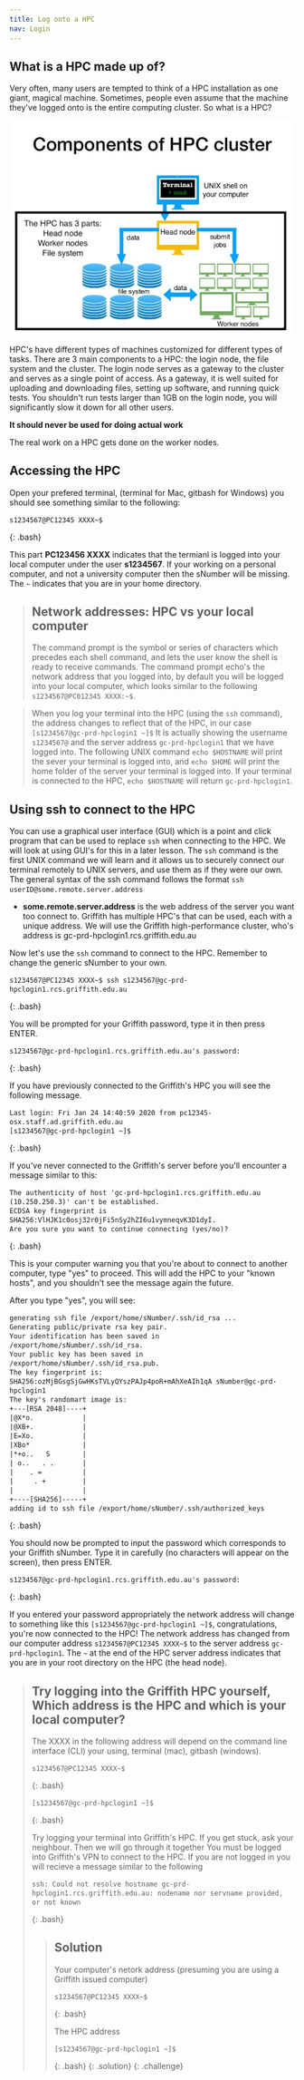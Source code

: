 ```yaml
---
title: Log onto a HPC
nav: Login
---
```

## What is a HPC made up of? 

Very often, many users are tempted to think of a HPC installation as one giant, magical machine.
Sometimes, people even assume that the machine they've logged onto is the entire computing cluster.
So what is a HPC?

![HPC_cluster](../images/HPC_CLUSTER.jpg)

HPC's have different types of machines customized for different types of tasks.
There are 3 main components to a HPC: the login node, the file system and the cluster.
The login node serves as a gateway to the cluster and serves as a single point of access.
As a gateway, it is well suited for uploading and downloading files, setting up software, and running quick tests. You shouldn't
run tests larger than 1GB on the login node, you will significantly slow it down for all other users.

**It should never be used for doing actual work**

The real work on a HPC gets done on the worker nodes.

## Accessing the HPC
Open your prefered terminal, (terminal for Mac, gitbash for Windows) you should see something similar to the following:
```
s1234567@PC12345 XXXX~$ 
```
{: .bash}

This part **PC123456 XXXX** indicates that the termianl is logged into your local computer under the user **s1234567**. If your working on a personal computer, and not a university computer then the sNumber will be missing. The `~` indicates that you are in your home directory.

> ## Network addresses: HPC vs your local computer
> The command prompt is the symbol or series of characters which precedes each shell command, and lets the user know the shell is ready to receive commands. The command prompt echo's the network address that you logged into, by default you will be logged into your local computer, which looks similar to the following `s1234567@PC012345 XXXX:~$`.
 
> When you log your terminal into the HPC (using the `ssh` command), the address changes to reflect that of the HPC, in our case `[s1234567@gc-prd-hpclogin1 ~]$` It is actually showing the username `s1234567@` and the server address `gc-prd-hpclogin1` that we have logged into.
> The following UNIX command `echo $HOSTNAME` will print the sever your terminal is logged into, and `echo $HOME` will print the home folder of the server your terminal is logged into. If your terminal is connected to the HPC, `echo $HOSTNAME` will return `gc-prd-hpclogin1`.
>

## Using ssh to connect to the HPC
You can use a graphical user interface (GUI) which is a point and click program that can be used to replace `ssh` when connecting to the HPC. We will look at using GUI's for this in a later lesson.
The `ssh` command is the first UNIX command we will learn and it allows us to securely connect our terminal remotely to UNIX servers, and use them as if they were our own.
The general syntax of the ssh command follows the format `ssh userID@some.remote.server.address`

* **some.remote.server.address** is the web address of the server you want too connect to. Griffith has multiple HPC's that can be used, each with a unique address. We will use the Griffith high-performance cluster, who's address is gc-prd-hpclogin1.rcs.griffith.edu.au

Now let's use the `ssh` command to connect to the HPC. Remember to change the generic sNumber to your own.
```
s1234567@PC12345 XXXX~$ ssh s1234567@gc-prd-hpclogin1.rcs.griffith.edu.au
```
{: .bash}

You will be prompted for your Griffith password, type it in then press ENTER.
~~~
s1234567@gc-prd-hpclogin1.rcs.griffith.edu.au's password: 
~~~
{: .bash}

If you have previously connected to the Griffith's HPC you will see the following message.
```
Last login: Fri Jan 24 14:40:59 2020 from pc12345-osx.staff.ad.griffith.edu.au
[s1234567@gc-prd-hpclogin1 ~]$
```
{: .bash}

If you've never connected to the Griffith's server before you'll encounter a message similar to this:

~~~
The authenticity of host 'gc-prd-hpclogin1.rcs.griffith.edu.au (10.250.250.3)' can't be established.
ECDSA key fingerprint is SHA256:VlHJK1c0osj32r0jFi5nSy2hZI6u1vymneqvK3D1dyI.
Are you sure you want to continue connecting (yes/no)?
~~~
{: .bash}

This is your computer warning you that you're about to connect to another computer, type \"yes\" to proceed.  This will add the HPC to your \"known hosts\", and you shouldn't see the message again the future.

After you type \"yes\", you will see:

~~~
generating ssh file /export/home/sNumber/.ssh/id_rsa ...
Generating public/private rsa key pair.
Your identification has been saved in /export/home/sNumber/.ssh/id_rsa.
Your public key has been saved in /export/home/sNumber/.ssh/id_rsa.pub.
The key fingerprint is:
SHA256:ozMjBGsgSjGwHKsTVLyQYszPAJp4poR+mAhXeAIh1qA sNumber@gc-prd-hpclogin1
The key's randomart image is:
+---[RSA 2048]----+
|@X*o.            |
|@XB+.            |
|E=Xo.            |
|XBo*             |
|*+o..   S        |
| o..   . .       |
|    . =          |
|     . +         |
|                 |
+----[SHA256]-----+
adding id to ssh file /export/home/sNumber/.ssh/authorized_keys
~~~
{: .bash}

You should now be prompted to input the password which corresponds to your Griffith sNumber. Type it in carefully (no characters will appear on the screen), then press ENTER.

~~~
s1234567@gc-prd-hpclogin1.rcs.griffith.edu.au's password: 
~~~
{: .bash}

If you entered your password appropriately the network address will change to something like this `[s1234567@gc-prd-hpclogin1 ~]$`, congratulations, you're now connected to the HPC! The network address has changed from our computer address `s1234567@PC12345 XXXX~$` to the server address `gc-prd-hpclogin1`. The `~` at the end of the HPC server address indicates that you are in your root directory on the HPC (the head node).


> ## Try logging into the Griffith HPC yourself, Which address is the HPC and which is your local computer?
>
> The XXXX in the following address will depend on the command line interface (CLI) your using, terminal (mac), gitbash (windows).
> ```
> s1234567@PC12345 XXXX~$
> ```
> {: .bash}
> 
> ```
> [s1234567@gc-prd-hpclogin1 ~]$
> ```
> {: .bash}
> 
> Try logging your terminal into Griffith's HPC. If you get stuck, ask your neighbour. Then we will go through it together
> You must be logged into Griffith's VPN to connect to the HPC. If you are not logged in you will recieve a message similar to the following
> ```
> ssh: Could not resolve hostname gc-prd-hpclogin1.rcs.griffith.edu.au: nodename nor servname provided, or not known
> ```
> {: .bash}
> > ## Solution
> > 
> > Your computer's netork address (presuming you are using a Griffith issued computer)
> > ```
> > s1234567@PC12345 XXXX~$
> > ```
> > {: .bash}
> > 
> > The HPC address
> > ```
> > [s1234567@gc-prd-hpclogin1 ~]$
> > ```
> > {: .bash}
> {: .solution}
{: .challenge}

